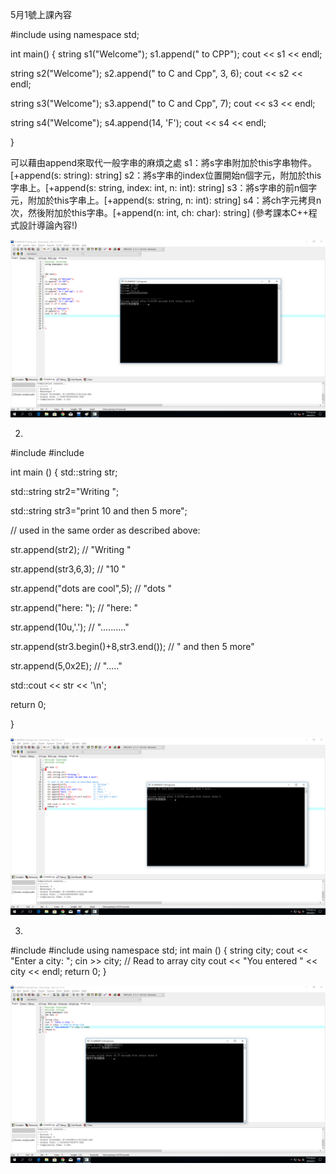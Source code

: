 5月1號上課內容 

#include <iostream>
using namespace std;



int main()
{
	string s1("Welcome");
s1.append(" to CPP"); 
cout << s1 << endl; 

string s2("Welcome");
s2.append(" to C and Cpp", 3, 6); 
cout << s2 << endl;
	
string s3("Welcome");
s3.append(" to C and Cpp", 7); 
cout << s3 << endl; 

string s4("Welcome"); 
s4.append(14, 'F'); 
cout << s4 << endl; 
	
	
	
	
	
}

可以藉由append來取代一般字串的麻煩之處
s1：將s字串附加於this字串物件。[+append(s: string): string]
s2：將s字串的index位置開始n個字元，附加於this字串上。[+append(s: string, index: int, n: int): string]
s3：將s字串的前n個字元，附加於this字串上。[+append(s: string, n: int): string]
s4：將ch字元拷貝n次，然後附加於this字串。[+append(n: int, ch: char): string]
(參考課本C++程式設計導論內容!)


![image](/PIC/string.png "image")

2.
#include <iostream>
#include <string>

int main ()
{
  std::string str;
  
  std::string str2="Writing ";
  
  std::string str3="print 10 and then 5 more";
  

  // used in the same order as described above:
  
  str.append(str2);                       // "Writing "
  
  str.append(str3,6,3);                   // "10 "
  
  str.append("dots are cool",5);          // "dots "
  
  
  str.append("here: ");                   // "here: "
  
  str.append(10u,'.');                    // ".........."
  
  str.append(str3.begin()+8,str3.end());  // " and then 5 more"
  
  str.append<int>(5,0x2E);                // "....."

  std::cout << str << '\n';
  
  return 0;
  
}

![image](/PIC/String2.png "image")

3.
#include <iostream>
#include <string>
using namespace std;
int main ()
{
string city;
cout << "Enter a city: ";
cin >> city; // Read to array city
cout << "You entered " << city << endl;
return 0;
}

![image](/PIC/string3.png "image")

